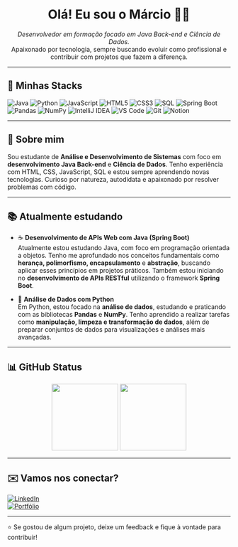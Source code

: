 <h1 align="center">Olá! Eu sou o Márcio 👨‍💻</h1>

<p align="center">
  <i>Desenvolvedor em formação focado em Java Back-end e Ciência de Dados.</i><br>
  Apaixonado por tecnologia, sempre buscando evoluir como profissional e contribuir com projetos que fazem a diferença.
</p>

---

## 🚀 Minhas Stacks

<p align="left">

<!-- Linguagens -->
<img src="https://img.shields.io/badge/Java-ED8B00?style=for-the-badge&logo=java&logoColor=white" alt="Java" />
<img src="https://img.shields.io/badge/Python-3776AB?style=for-the-badge&logo=python&logoColor=white" alt="Python" />
<img src="https://img.shields.io/badge/JavaScript-F7DF1E?style=for-the-badge&logo=javascript&logoColor=black" alt="JavaScript" />
<img src="https://img.shields.io/badge/HTML5-E34F26?style=for-the-badge&logo=html5&logoColor=white" alt="HTML5" />
<img src="https://img.shields.io/badge/CSS3-1572B6?style=for-the-badge&logo=css3&logoColor=white" alt="CSS3" />
<img src="https://img.shields.io/badge/SQL-4479A1?style=for-the-badge&logo=postgresql&logoColor=white" alt="SQL" />

<!-- Frameworks e ferramentas -->
<img src="https://img.shields.io/badge/Spring_Boot-6DB33F?style=for-the-badge&logo=springboot&logoColor=white" alt="Spring Boot" />
<img src="https://img.shields.io/badge/Pandas-150458?style=for-the-badge&logo=pandas&logoColor=white" alt="Pandas" />
<img src="https://img.shields.io/badge/NumPy-013243?style=for-the-badge&logo=numpy&logoColor=white" alt="NumPy" />
<img src="https://img.shields.io/badge/IntelliJ_IDEA-000000?style=for-the-badge&logo=intellijidea&logoColor=white" alt="IntelliJ IDEA" />
<img src="https://img.shields.io/badge/Visual_Studio_Code-0078d7?style=for-the-badge&logo=visual%20studio%20code&logoColor=white" alt="VS Code" />
<img src="https://img.shields.io/badge/Git-F05032?style=for-the-badge&logo=git&logoColor=white" alt="Git" />
<img src="https://img.shields.io/badge/Notion-000000?style=for-the-badge&logo=notion&logoColor=white" alt="Notion" />

</p>

---

## 🎯 Sobre mim

Sou estudante de **Análise e Desenvolvimento de Sistemas** com foco em **desenvolvimento Java Back-end** e **Ciência de Dados**. Tenho experiência com HTML, CSS, JavaScript, SQL e estou sempre aprendendo novas tecnologias. Curioso por natureza, autodidata e apaixonado por resolver problemas com código.

---

## 📚 Atualmente estudando

- ☕ **Desenvolvimento de APIs Web com Java (Spring Boot)**  
  Atualmente estou estudando Java, com foco em programação orientada a objetos. Tenho me aprofundado nos conceitos fundamentais como **herança, polimorfismo, encapsulamento** e **abstração**, buscando aplicar esses princípios em projetos práticos. Também estou iniciando no **desenvolvimento de APIs RESTful** utilizando o framework **Spring Boot**.

- 🐍 **Análise de Dados com Python**  
  Em Python, estou focado na **análise de dados**, estudando e praticando com as bibliotecas **Pandas** e **NumPy**. Tenho aprendido a realizar tarefas como **manipulação, limpeza e transformação de dados**, além de preparar conjuntos de dados para visualizações e análises mais avançadas.

---

## 📊 GitHub Status

<p align="center">
  <img height="150em" src="https://github-readme-stats.vercel.app/api?username=marcioluca&show_icons=true&theme=dark" />
  <img height="150em" src="[https://github-readme-stats.vercel.app/api/top-langs/?username=marcioluca&layout=compact&theme=dark](https://github-readme-stats.vercel.app/api/top-langs/?username=marcioluca&layout=compact&theme=dark)" />

</p>

---

## ✉️ Vamos nos conectar?

[![LinkedIn](https://img.shields.io/badge/LinkedIn-0077B5?style=for-the-badge&logo=linkedin&logoColor=white)](https://www.linkedin.com/in/marcio-lucas-dev/)  
[![Portfólio](https://img.shields.io/badge/Portfólio-000?style=for-the-badge&logo=githubpages&logoColor=white)](https://marcioluca.github.io/portifolio-alura/index.html)

---

⭐ Se gostou de algum projeto, deixe um feedback e fique à vontade para contribuir!
